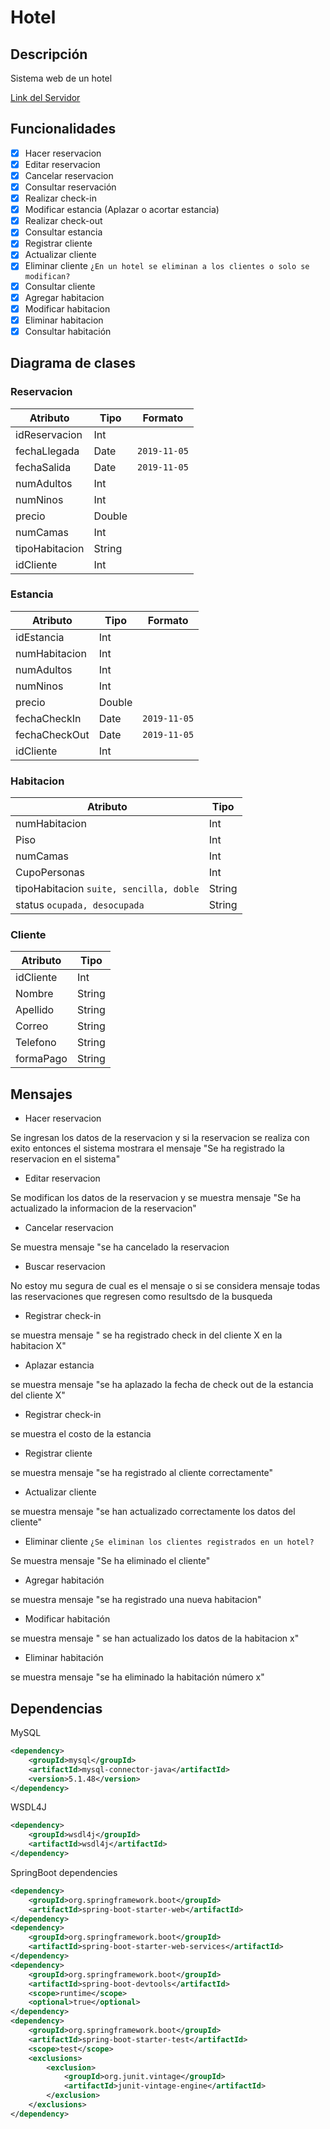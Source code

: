 # Hotel
## Descripción
Sistema web de un hotel

[Link del Servidor](http://54.162.225.248:8080/hotel.wsdl)

## Funcionalidades
- [x] Hacer reservacion
- [x] Editar reservacion
- [x] Cancelar reservacion
- [x] Consultar reservación
- [x] Realizar check-in
- [x] Modificar estancia (Aplazar o acortar estancia)
- [x] Realizar check-out
- [x] Consultar estancia
- [x] Registrar cliente
- [x] Actualizar cliente
- [x] Eliminar cliente `¿En un hotel se eliminan a los clientes o solo se modifican?`
- [x] Consultar cliente
- [x] Agregar habitacion
- [x] Modificar habitacion
- [x] Eliminar habitacion
- [X] Consultar habitación

## Diagrama de clases

### Reservacion

| Atributo       | Tipo   |Formato|
| -------------- | ------ |-------|
| idReservacion  | Int    |
| fechaLlegada   | Date   |`2019-11-05`|
| fechaSalida    | Date   |`2019-11-05`|
| numAdultos     | Int    |
| numNinos       | Int    |
| precio         | Double |
| numCamas       | Int    |
| tipoHabitacion | String |
| idCliente      | Int    |

### Estancia

| Atributo      | Tipo   | Formato|
| ------------- | ------ | -------|
| idEstancia    | Int    |
| numHabitacion | Int    |
| numAdultos    | Int    |
| numNinos      | Int    |
| precio        | Double |
| fechaCheckIn  | Date   |`2019-11-05`|
| fechaCheckOut | Date   |`2019-11-05`|
| idCliente     | Int    |

### Habitacion

| Atributo                                | Tipo   |
| --------------------------------------- | ------ |
| numHabitacion                           | Int    |
| Piso                                    | Int    |
| numCamas                                | Int    |
| CupoPersonas                            | Int    |
| tipoHabitacion `suite, sencilla, doble` | String |
| status `ocupada, desocupada`            | String |

### Cliente

| Atributo  | Tipo   |
| --------- | ------ |
| idCliente | Int    |
| Nombre    | String |
| Apellido  | String |
| Correo    | String |
| Telefono  | String |
| formaPago | String |

## Mensajes
- Hacer reservacion 

Se ingresan los datos de la reservacion y si la reservacion se realiza con exito entonces el sistema mostrara el mensaje "Se ha registrado la reservacion en el sistema"

- Editar reservacion

Se modifican los datos de la reservacion y se muestra mensaje "Se ha actualizado la informacion de la reservacion"

- Cancelar reservacion

Se muestra mensaje "se ha cancelado la reservacion

- Buscar reservacion

No estoy mu segura de cual es el mensaje o si se considera mensaje todas las reservaciones que regresen como resultsdo de la busqueda

- Registrar check-in

se muestra mensaje " se ha registrado check in del cliente X en la habitacion X"

- Aplazar estancia

se muestra mensaje "se ha aplazado la fecha de check out de la estancia del cliente X"

- Registrar check-in

se muestra el costo de la estancia

- Registrar cliente

se muestra mensaje "se ha registrado al cliente correctamente"

- Actualizar cliente 

se muestra mensaje "se han actualizado correctamente los datos del cliente"

- Eliminar cliente `¿Se eliminan los clientes registrados en un hotel?`

Se muestra mensaje "Se ha eliminado el cliente"

- Agregar habitación

se muestra mensaje "se ha registrado una nueva habitacion"

- Modificar habitación

se muestra mensaje " se han actualizado los datos de la habitacion x"

- Eliminar habitación

se muestra mensaje "se ha eliminado la habitación número x"

## Dependencias

MySQL

```xml
<dependency>
    <groupId>mysql</groupId>
    <artifactId>mysql-connector-java</artifactId>
    <version>5.1.48</version>
</dependency>
```

WSDL4J

```xml
<dependency>
	<groupId>wsdl4j</groupId>
	<artifactId>wsdl4j</artifactId>
</dependency>
```

SpringBoot dependencies

```xml
<dependency>
	<groupId>org.springframework.boot</groupId>
	<artifactId>spring-boot-starter-web</artifactId>
</dependency>
<dependency>
	<groupId>org.springframework.boot</groupId>
	<artifactId>spring-boot-starter-web-services</artifactId>
</dependency>
<dependency>
	<groupId>org.springframework.boot</groupId>
	<artifactId>spring-boot-devtools</artifactId>
	<scope>runtime</scope>
	<optional>true</optional>
</dependency>
<dependency>
	<groupId>org.springframework.boot</groupId>
	<artifactId>spring-boot-starter-test</artifactId>
	<scope>test</scope>
	<exclusions>
		<exclusion>
			<groupId>org.junit.vintage</groupId>
			<artifactId>junit-vintage-engine</artifactId>
		</exclusion>
	</exclusions>
</dependency>
```



